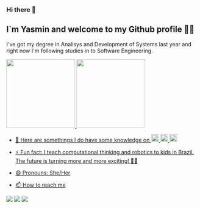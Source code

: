 ### Hi there 👋
## I`m Yasmin and welcome to my Github profile :woman_technologist:

I've got my degree in Analisys and Development of Systems last year and right now I'm following studies in to Software Engineering.

<div>
<a href="https://github.com/abreuYasmin">
<img height="180em" src="https://github-readme-stats.vercel.app/api/top-langs/?username=abreuYasmin&layout=compact&langs_count=7&theme=dracula"/>
<img height="180em" src="https://github-readme-stats.vercel.app/api?username=abreuYasmin&show_icons=true&theme=dracula&include_all_commits=true&count_private=true"/>
</div>

- :medal_sports: Here are somethings I do have some knowledge on <img src="https://cdn.jsdelivr.net/gh/devicons/devicon/icons/python/python-original.svg" width="20" height="20"/> <img src="https://cdn.jsdelivr.net/gh/devicons/devicon/icons/arduino/arduino-original.svg" width="20" height="20"/> <img src="https://cdn.jsdelivr.net/gh/devicons/devicon/icons/cplusplus/cplusplus-original.svg" width="20" height="20"/>

- ⚡ Fun fact: I teach computational thinking and robotics to kids in Brazil. The future is turning more and more exciting! :woman_teacher:
- 😄 Pronouns: She/Her
  
 - 📫 How to reach me
<div>
<a href="https://instagram.com/hywasminies" target="_blank"><img src="https://img.shields.io/badge/-Instagram-%23E4405F?style=for-the-badge&logo=instagram&logoColor=white" target="_blank"></a>
<a href = "yasmin_a_c@hotmail.com"><img src="https://img.shields.io/badge/Gmail-D14836?style=for-the-badge&logo=gmail&logoColor=white" target="_blank"></a>
<a href="https://www.linkedin.com/in/yasminabreu/" target="_blank"><img src="https://img.shields.io/badge/-LinkedIn-%230077B5?style=for-the-badge&logo=linkedin&logoColor=white" target="_blank"></a>   
</div>

